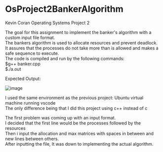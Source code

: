 # OsProject2BankerAlgorithm

Kevin Coran Operating Systems Project 2

The goal for this assignment to implement the banker's algorithm with a custom input file format.\
The bankers algorithm is used to allocate resources and prevent deadlock.\
It assures that the processes do not take more than is allowed and makes a safe sequence to execute.\
The code is compiled and run by the following commands:\
$g++ banker.cpp\
$./a.out

Expected Output:


![image](https://user-images.githubusercontent.com/73201894/143979830-25f65f7b-5574-4718-8a48-f1ddcd82456b.png)



I used the same environment as the previous project: Ubuntu virtual machine running vscode\
The only difference being that I did this project using c++ instead of c

The first problem was coming up with an input format.\
I decided that the first line would be the processes followed by the resources\
Then i input the allocation and max matrices with spaces in between and new lines between others.\
After inputting the file, It was down to implementing the actual algorithm.
